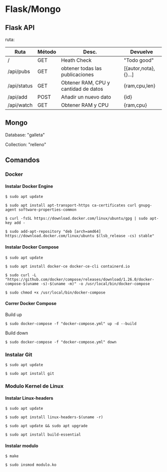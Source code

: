 # Flask/Mongo

## Flask API

ruta: 

| Ruta        | Método | Desc.                                | Devuelve             |
| ----------- | ------ | ------------------------------------ | -------------------- |
| /           | GET    | Heath Check                          | "Todo good"          |
| /api/pubs   | GET    | obtener todas las publicaciones      | [{autor,nota},{}...] |
| /api/status | GET    | Obtener RAM, CPU y cantidad de datos | {ram,cpu,len}        |
| /api/add    | POST   | Añadir un nuevo dato                 | {id}                 |
| /api/watch  | GET    | Obtener RAM y CPU                    | {ram,cpu}            |

## Mongo

Database: "galleta"

Collection: "relleno"

## Comandos

### Docker

#### Instalar Docker Engine

`$ sudo apt update`

`$ sudo apt install apt-transport-https ca-certificates curl gnupg-agent software-properties-common`

`$ curl -fsSL https://download.docker.com/linux/ubuntu/gpg | sudo apt-key add -`

`$ sudo add-apt-repository "deb [arch=amd64] https://download.docker.com/linux/ubuntu $(lsb_release -cs) stable"`

#### Instalar Docker Compose

`$ sudo apt update`

`$ sudo apt install docker-ce docker-ce-cli containerd.io`

`$ sudo curl -L "https://github.com/docker/compose/releases/download/1.26.0/docker-compose-$(uname -s)-$(uname -m)" -o /usr/local/bin/docker-compose`

`$ sudo chmod +x /usr/local/bin/docker-compose`

#### Correr Docker Compose
Build up

`$ sudo docker-compose -f "docker-compose.yml" up -d --build`

Build down

`$ sudo docker-compose -f "docker-compose.yml" down`

### Instalar Git

`$ sudo apt update`

`$ sudo apt install git`

### Modulo Kernel de Linux

#### Instalar Linux-headers

`$ sudo apt update`

`$ sudo apt install linux-headers-$(uname -r)`

`$ sudo apt update && sudo apt upgrade`

`$ sudo apt install build-essential`

#### Instalar modulo

`$ make`

`$ sudo insmod modulo.ko`